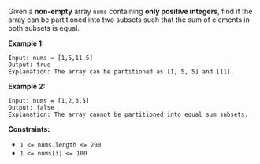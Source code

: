 Given a **non-empty** array `nums` containing **only positive integers**, find if the array can be partitioned into two subsets such that the sum of elements in both subsets is equal.

**Example 1:**
```
Input: nums = [1,5,11,5]
Output: true
Explanation: The array can be partitioned as [1, 5, 5] and [11].
```
**Example 2:**
```
Input: nums = [1,2,3,5]
Output: false
Explanation: The array cannot be partitioned into equal sum subsets.
```
**Constraints:**
- `1 <= nums.length <= 200`
- `1 <= nums[i] <= 100`